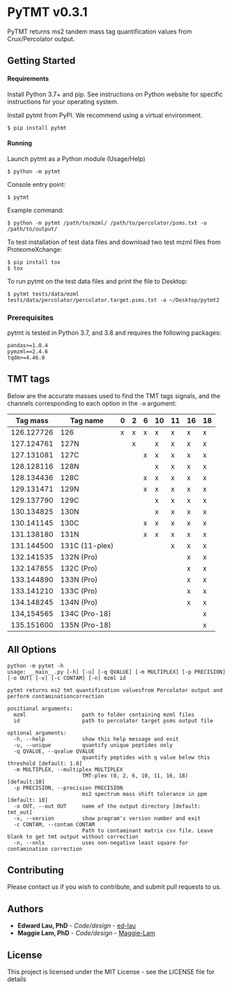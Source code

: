 # PyTMT v0.3.1

PyTMT returns ms2 tandem mass tag quantification values from Crux/Percolator output.

## Getting Started


#### Requirements

Install Python 3.7+ and pip. See instructions on Python website for specific instructions for your operating system.

Install pytmt from PyPI. We recommend using a virtual environment.
		
	$ pip install pytmt


#### Running
	
Launch pytmt as a Python module (Usage/Help)
	
	$ python -m pytmt

Console entry point:

    $ pytmt
    
Example command: 
	
	$ python -m pytmt /path/to/mzml/ /path/to/percolator/psms.txt -o /path/to/output/
	
To test installation of test data files and download two test mzml files from ProteomeXchange:

    $ pip install tox
    $ tox

To run pytmt on the test data files and print the file to Desktop:
    
    $ pytmt tests/data/mzml tests/data/percolator/percolator.target.psms.txt -o ~/Desktop/pytmt2
    

### Prerequisites

pytmt is tested in Python 3.7, and 3.8 and requires the following packages:

```
pandas>=1.0.4
pymzml==2.4.6
tqdm>=4.46.0
```

## TMT tags 

Below are the accurate masses used to find the TMT tags signals, and the channels corresponding
to each option in the `-m` argument:

| Tag mass      | Tag name | 0   | 2 | 6 | 10 | 11 | 16 |  18 |
| ----------- | ----------- | --- | --- | --- | --- | --- | --- | --- |
| 126.127726  | 126 |x | x|x |x |x | x| x|
| 127.124761  | 127N| | x| | x| x| x| x|
| 127.131081  | 127C| | | x| x|x | x| x|
| 128.128116  | 128N| | | | x|x | x| x|
| 128.134436  | 128C| | |x | x|x | x| x|
| 129.131471  | 129N| | | x| x|x | x| x|
| 129.137790  |  129C| | | | x|x | x| x|
| 130.134825  | 130N| | | | x| x| x| x|
| 130.141145  | 130C| | | x| x|x | x| x|
| 131.138180  | 131N| | | x| x|x | x| x|
| 131.144500  | 131C (11-plex) | | | | |x | x| x|
| 132.141535  | 132N (Pro)| | | | | | x| x|
| 132.147855  |  132C (Pro)| | | | | | x| x|
| 133.144890  |  133N (Pro)| | | | | | x| x|
| 133.141210  | 133C (Pro)| | | | | | x| x|
| 134.148245  | 134N (Pro)| | | | | | x| x|
| 134,154565  | 134C (Pro-18)| | | | | | | x|
| 135.151600   | 135N (Pro-18)| | | | | | | x|

## All Options

```angular2html
python -m pytmt -h
usage: __main__.py [-h] [-u] [-q QVALUE] [-m MULTIPLEX] [-p PRECISION] [-o OUT] [-v] [-c CONTAM] [-n] mzml id

pytmt returns ms2 tmt quantification valuesfrom Percolator output and perform contaminationcorrection

positional arguments:
  mzml                  path to folder containing mzml files
  id                    path to percolator target psms output file

optional arguments:
  -h, --help            show this help message and exit
  -u, --unique          quantify unique peptides only
  -q QVALUE, --qvalue QVALUE
                        quantify peptides with q value below this threshold [default: 1.0]
  -m MULTIPLEX, --multiplex MULTIPLEX
                        TMT-plex (0, 2, 6, 10, 11, 16, 18) [default:10]
  -p PRECISION, --precision PRECISION
                        ms2 spectrum mass shift tolerance in ppm [default: 10]
  -o OUT, --out OUT     name of the output directory [default: tmt_out]
  -v, --version         show program's version number and exit
  -c CONTAM, --contam CONTAM
                        Path to contaminant matrix csv file. Leave blank to get tmt output without correction
  -n, --nnls            uses non-negative least square for contamination correction

```

## Contributing
Please contact us if you wish to contribute, and submit pull requests to us.


## Authors
* **Edward Lau, PhD** - *Code/design* - [ed-lau](https://github.com/ed-lau)
* **Maggie Lam, PhD** - *Code/design* - [Maggie-Lam](https://github.com/Maggie-Lam)


## License
This project is licensed under the MIT License - see the LICENSE file for details
